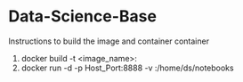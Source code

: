 # Data-Science-Base
Instructions to build the image and container container


1. docker build -t <image_name>:<tag> <build context>
2. docker run -d -p Host_Port:8888 -v <Local Folder>:/home/ds/notebooks <image name>
